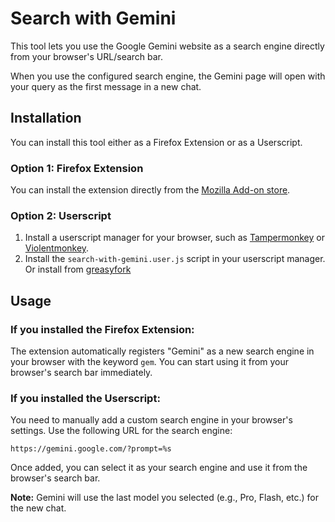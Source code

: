 # Search with Gemini

This tool lets you use the Google Gemini website as a search engine directly from your browser's URL/search bar.

When you use the configured search engine, the Gemini page will open with your query as the first message in a new chat.

## Installation

You can install this tool either as a Firefox Extension or as a Userscript.

### Option 1: Firefox Extension

You can install the extension directly from the [Mozilla Add-on store](https://addons.mozilla.org/).

### Option 2: Userscript

1.  Install a userscript manager for your browser, such as [Tampermonkey](https://www.tampermonkey.net/) or [Violentmonkey](https://violentmonkey.github.io/).
2.  Install the `search-with-gemini.user.js` script in your userscript manager. Or install from [greasyfork](https://greasyfork.org/en/scripts/543805-search-with-gemini)

## Usage

### If you installed the Firefox Extension:

The extension automatically registers "Gemini" as a new search engine in your browser with the keyword `gem`. You can start using it from your browser's search bar immediately.

### If you installed the Userscript:

You need to manually add a custom search engine in your browser's settings. Use the following URL for the search engine:

```
https://gemini.google.com/?prompt=%s
```

Once added, you can select it as your search engine and use it from the browser's search bar.

**Note:** Gemini will use the last model you selected (e.g., Pro, Flash, etc.) for the new chat.
